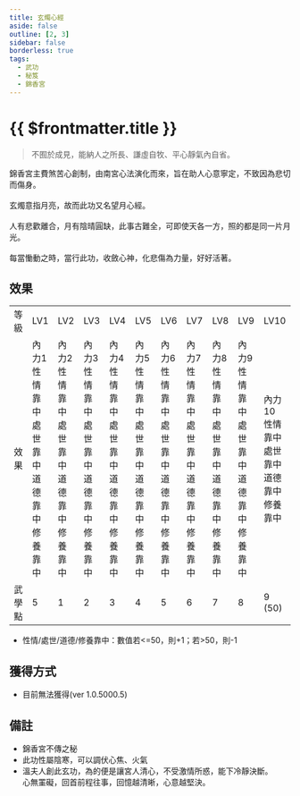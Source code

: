 ```yaml
---
title: 玄燭心經
aside: false
outline: [2, 3]
sidebar: false
borderless: true
tags:
  - 武功
  - 秘笈
  - 錦香宮
---
```


# {{ $frontmatter.title }}

<BookItemIcon :size="`medium`" :needLink="false" :no="`7011`"></BookItemIcon>

> 不囿於成見，能納人之所長、謙虛自牧、平心靜氣內自省。

錦香宮主費煞苦心創制，由南宮心法演化而來，旨在助人心意寧定，不致因為悲切而傷身。
<br><br>
玄燭意指月亮，故而此功又名望月心經。
<br><br>
人有悲歡離合，月有陰晴圓缺，此事古難全，可即使天各一方，照的都是同一片月光。
<br><br>
每當慟動之時，當行此功，收斂心神，化悲傷為力量，好好活著。
<br clear="all" />

## 效果

<table>
    <tr>
        <td>等級</td>
        <td>LV1</td>
        <td>LV2</td>
        <td>LV3</td>
        <td>LV4</td>
        <td>LV5</td>
        <td>LV6</td>
        <td>LV7</td>
        <td>LV8</td>
        <td>LV9</td>
        <td>LV10</td>
    </tr>
    <tr>
        <td>效果</td>
        <td>內力1<br>性情靠中<br>處世靠中<br>道德靠中<br>修養靠中</td>
        <td>內力2<br>性情靠中<br>處世靠中<br>道德靠中<br>修養靠中</td>
        <td>內力3<br>性情靠中<br>處世靠中<br>道德靠中<br>修養靠中</td>
        <td>內力4<br>性情靠中<br>處世靠中<br>道德靠中<br>修養靠中</td>
        <td>內力5<br>性情靠中<br>處世靠中<br>道德靠中<br>修養靠中</td>
        <td>內力6<br>性情靠中<br>處世靠中<br>道德靠中<br>修養靠中</td>
        <td>內力7<br>性情靠中<br>處世靠中<br>道德靠中<br>修養靠中</td>
        <td>內力8<br>性情靠中<br>處世靠中<br>道德靠中<br>修養靠中</td>
        <td>內力9<br>性情靠中<br>處世靠中<br>道德靠中<br>修養靠中</td>
        <td>內力10<br>性情靠中<br>處世靠中<br>道德靠中<br>修養靠中</td>
    </tr>
    <tr>
        <td>武學點</td>
        <td>5</td>
        <td>1</td>
        <td>2</td>
        <td>3</td>
        <td>4</td>
        <td>5</td>
        <td>6</td>
        <td>7</td>
        <td>8</td>
        <td>9 (50)</td>
    </tr>
</table>

- 性情/處世/道德/修養靠中：數值若<=50，則+1；若>50，則-1

## 獲得方式

- 目前無法獲得(ver 1.0.5000.5)

## 備註

- 錦香宮不傳之秘
- 此功性屬陰寒，可以調伏心焦、火氣
- 溫夫人創此玄功，為的便是讓宮人清心，不受激情所惑，能下冷靜決斷。<br>心無罣礙，回首前程往事，回憶越清晰，心意越堅決。
